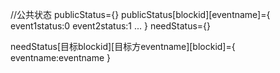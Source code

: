 //公共状态
publicStatus={}
publicStatus[blockid][eventname]={
    event1status:0
    event2status:1
    ...
}
needStatus={}

needStatus[目标blockid][目标方eventname][blockid]={  
    eventname:eventname 
}